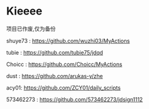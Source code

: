 # Kieeee


项目已作废,仅为备份


shuye73   :  https://github.com/wuzhi03/MyActions

tubie :   https://github.com/tubie75/jdqd

Choicc  :   https://github.com/Choicc/MyActions

dust :  https://github.com/arukas-y/zhe

acy01:  https://github.com/ZCY01/daily_scripts

573462273    :  https://github.com/573462273/jdsign1112
